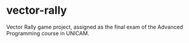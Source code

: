 # vector-rally
Vector Rally game project, assigned as the final exam of the Advanced Programming course in UNICAM.
